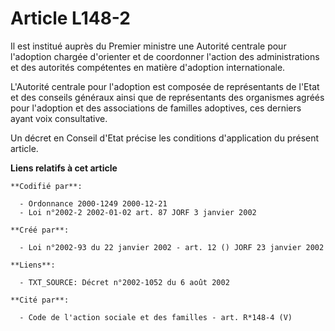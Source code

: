 # Article L148-2

Il est institué auprès du Premier ministre une Autorité centrale pour l'adoption chargée d'orienter et de coordonner l'action
des administrations et des autorités compétentes en matière d'adoption internationale.

L'Autorité centrale pour l'adoption est composée de représentants de l'Etat et des conseils généraux ainsi que de
représentants des organismes agréés pour l'adoption et des associations de familles adoptives, ces derniers ayant voix
consultative.

Un décret en Conseil d'Etat précise les conditions d'application du présent article.

**Liens relatifs à cet article**

	**Codifié par**:

	  - Ordonnance 2000-1249 2000-12-21
	  - Loi n°2002-2 2002-01-02 art. 87 JORF 3 janvier 2002

	**Créé par**:

	  - Loi n°2002-93 du 22 janvier 2002 - art. 12 () JORF 23 janvier 2002

	**Liens**:

	  - TXT_SOURCE: Décret n°2002-1052 du 6 août 2002

	**Cité par**:

	  - Code de l'action sociale et des familles - art. R*148-4 (V)
